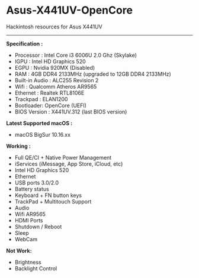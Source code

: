 # Asus-X441UV-OpenCore
 
Hackintosh resources for Asus X441UV


-------
**Specification :**

 - Processor : Intel Core i3 6006U 2.0 Ghz (Skylake)
 - IGPU : Intel HD Graphics 520
 - EGPU : Nvidia 920MX (Disabled)
 - RAM : 4GB DDR4 2133MHz (upgraded to 12GB DDR4 2133MHz)
 - Built-in Audio : ALC255 Revision 2
 - Wifi : Qualcomm Atheros AR9565
 - Ethernet : Realtek RTL8106E
 - Trackpad : ELAN1200
 - Bootloader: OpenCore (UEFI)
 - BIOS Version : X441UV.312 (last BIOS version)
 
 **Latest Supported macOS :**
  - macOS BigSur 10.16.xx

**Working :**

 - Full QE/CI + Native Power Management
 - iServices (iMessage, App Store, iCloud, etc)
 - Intel HD Graphics 520
 - Ethernet
 - USB ports 3.0/2.0
 - Battery status
 - Keyboard + FN button keys
 - TrackPad + Multitouch Support
 - Audio
 - Wifi AR9565
 - HDMI Ports
 - Shutdown / Reboot
 - Sleep
 - WebCam

**Not Work:**
 - Brightness
 - Backlight Control
